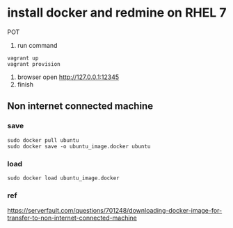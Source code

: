 # install docker and redmine on RHEL 7
POT

1. run command
```
vagrant up
vagrant provision
```
1. browser open http://127.0.0.1:12345
1. finish

## Non internet connected machine
### save
```
sudo docker pull ubuntu
sudo docker save -o ubuntu_image.docker ubuntu
```

### load  
```
sudo docker load ubuntu_image.docker
```

### ref
https://serverfault.com/questions/701248/downloading-docker-image-for-transfer-to-non-internet-connected-machine
